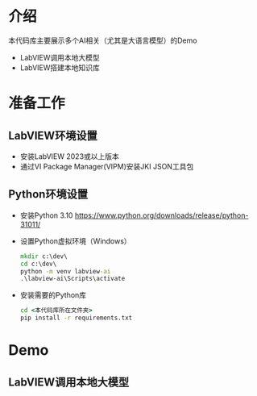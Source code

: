 # 介绍
本代码库主要展示多个AI相关（尤其是大语言模型）的Demo
- LabVIEW调用本地大模型
- LabVIEW搭建本地知识库

# 准备工作

## LabVIEW环境设置
- 安装LabVIEW 2023或以上版本
- 通过VI Package Manager(VIPM)安装JKI JSON工具包

## Python环境设置
- 安装Python 3.10
  https://www.python.org/downloads/release/python-31011/

- 设置Python虚拟环境（Windows）

    ```cmd
    mkdir c:\dev\
    cd c:\dev\
    python -m venv labview-ai
    .\labview-ai\Scripts\activate
    ```

- 安装需要的Python库

    ```cmd
    cd <本代码库所在文件夹>
    pip install -r requirements.txt
    ```

# Demo

## LabVIEW调用本地大模型